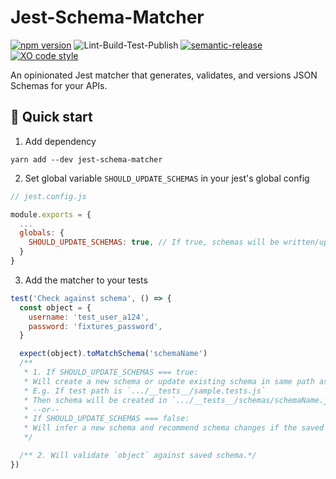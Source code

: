 # Jest-Schema-Matcher

[![npm version](https://badge.fury.io/js/jest-schema-matcher.svg)](https://badge.fury.io/js/jest-schema-matcher)
![Lint-Build-Test-Publish](https://github.com/ryparker/jest-schema-matcher/workflows/Lint-Build-Test-Publish/badge.svg)
[![semantic-release](https://img.shields.io/badge/%20%20%F0%9F%93%A6%F0%9F%9A%80-semantic--release-e10079.svg)](https://github.com/semantic-release/semantic-release)
[![XO code style](https://img.shields.io/badge/code_style-XO-5ed9c7.svg)](https://github.com/xojs/xo)

An opinionated Jest matcher that generates, validates, and versions JSON Schemas for your APIs.

## :rocket: Quick start

1. Add dependency

```shell
yarn add --dev jest-schema-matcher
```

2. Set global variable `SHOULD_UPDATE_SCHEMAS` in your jest's global config

```js
// jest.config.js

module.exports = {
  ...
  globals: {
    SHOULD_UPDATE_SCHEMAS: true, // If true, schemas will be written/updated
  }
}
```

3. Add the matcher to your tests

```js
test('Check against schema', () => {
  const object = {
    username: 'test_user_a124',
    password: 'fixtures_password',
  }

  expect(object).toMatchSchema('schemaName')
  /**
   * 1. If SHOULD_UPDATE_SCHEMAS === true:
   * Will create a new schema or update existing schema in same path as test file.
   * E.g. If test path is `.../__tests__/sample.tests.js`
   * Then schema will be created in `.../__tests__/schemas/schemaName.json`
   * --or--
   * If SHOULD_UPDATE_SCHEMAS === false:
   * Will infer a new schema and recommend schema changes if the saved schema could be improved.
   */

  /** 2. Will validate `object` against saved schema.*/
})
```
